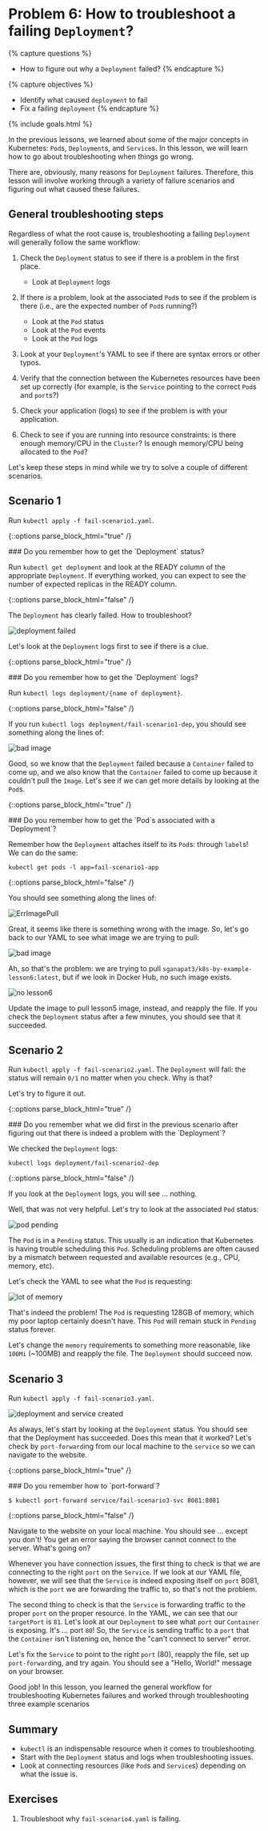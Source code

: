 # Problem 6: How to troubleshoot a failing `Deployment`?

{% capture questions %}
- How to figure out why a `Deployment` failed?
{% endcapture %}

{% capture objectives %}
- Identify what caused `deployment` to fail
- Fix a failing `deployment`
{% endcapture %}

{% include goals.html %}

In the previous lessons, we learned about some of the major concepts in Kubernetes: `Pod`s, `Deployment`s, and `Service`s. In this lesson, we will learn how to go about troubleshooting when things go wrong.

There are, obviously, many reasons for `Deployment` failures. Therefore, this lesson will involve working through a variety of failure scenarios and figuring out what caused these failures.

## General troubleshooting steps

Regardless of what the root cause is, troubleshooting a failing `Deployment` will generally follow the same workflow:

1. Check the `Deployment` status to see if there is a problem in the first place.
    - Look at `Deployment` logs

2. If there *is* a problem, look at the associated `Pod`s to see if the problem is there (i.e., are the expected number of `Pod`s running?)
    - Look at the `Pod` status
    - Look at the `Pod` events
    - Look at the `Pod` logs

3. Look at your `Deployment`'s YAML to see if there are syntax errors or other typos.

4. Verify that the connection between the Kubernetes resources have been set up correctly (for example, is the `Service` pointing to the correct `Pod`s and `port`s?)

5. Check your application (logs) to see if the problem is with your application.

6. Check to see if you are running into resource constraints: is there enough memory/CPU in the `Cluster`? Is enough memory/CPU being allocated to the `Pod`?

Let's keep these steps in mind while we try to solve a couple of different scenarios.

## Scenario 1

Run `kubectl apply -f fail-scenario1.yaml`.

{::options parse_block_html="true" /}
<div class="callouts callout-question">
### Do you remember how to get the `Deployment` status?

Run `kubectl get deployment` and look at the READY column of the appropriate `Deployment`. If everything worked, you can expect to see the number of expected replicas in the READY column.
</div>
{::options parse_block_html="false" /}

The `Deployment` has clearly failed. How to troubleshoot?

![deployment failed](images/6-fail-scenario1.png)

Let's look at the `Deployment` logs first to see if there is a clue.

{::options parse_block_html="true" /}
<div class="callouts callout-question">
### Do you remember how to get the `Deployment` logs?

Run `kubectl logs deployment/{name of deployment}`.
</div>
{::options parse_block_html="false" /}

If you run `kubectl logs deployment/fail-scenario1-dep`, you should see something along the lines of:

![bad image](images/6-fail1-deploy-logs.png)

Good, so we know that the `Deployment` failed because a `Container` failed to come up, and we also know that the `Container` failed to come up because it couldn't pull the `Image`. Let's see if we can get more details by looking at the `Pod`s.

{::options parse_block_html="true" /}
<div class="callouts callout-question">
### Do you remember how to get the `Pod`s associated with a `Deployment`?

Remember how the `Deployment` attaches itself to its `Pod`s: through `label`s! We can do the same:

`kubectl get pods -l app=fail-scenario1-app`
</div>
{::options parse_block_html="false" /}

You should see something along the lines of:

![ErrImagePull](images/6-fail1-pod-status.png)

Great, it seems like there is something wrong with the image. So, let's go back to our YAML to see what image we are trying to pull:

![bad image](images/6-fail1-image-pull.png)

Ah, so that's the problem: we are trying to pull `sganapat3/k8s-by-example-lesson6:latest`, but if we look in Docker Hub, no such image exists.

![no lesson6](images/6-fail1-no-lesson6.png)

Update the image to pull lesson5 image, instead, and reapply the file. If you check the `Deployment` status after a few minutes, you should see that it succeeded.

## Scenario 2

Run `kubectl apply -f fail-scenario2.yaml`. The `Deployment` will fail: the status will remain `0/1` no matter when you check. Why is that?

Let's try to figure it out.

{::options parse_block_html="true" /}
<div class="callouts callout-question">
### Do you remember what we did first in the previous scenario after figuring out that there is indeed a problem with the `Deployment`?

We checked the `Deployment` logs:

`kubectl logs deployment/fail-scenario2-dep`
</div>
{::options parse_block_html="false" /}

If you look at the `Deployment` logs, you will see ... nothing.

Well, that was not very helpful. Let's try to look at the associated `Pod` status:

![pod pending](images/6-fail2-pod-status.png)

The `Pod` is in a `Pending` status. This usually is an indication that Kubernetes is having trouble scheduling this `Pod`. Scheduling problems are often caused by a mismatch between requested and available resources (e.g., CPU, memory, etc).

Let's check the YAML to see what the `Pod` is requesting:

![lot of memory](images/6-fail2-pod-memory.png)

That's indeed the problem! The `Pod` is requesting 128GB of memory, which my poor laptop certainly doesn't have. This `Pod` will remain stuck in `Pending` status forever.

Let's change the `memory` requirements to something more reasonable, like `100Mi` (~100MB) and reapply the file. The `Deployment` should succeed now.

## Scenario 3

Run `kubectl apply -f fail-scenario3.yaml`.

![deployment and service created](images/6-fail3-resources-created.png)

As always, let's start by looking at the `Deployment` status. You should see that the Deployment has succeeded. Does this mean that it worked? Let's check by `port-forward`ing from our local machine to the `service` so we can navigate to the website.

{::options parse_block_html="true" /}
<div class="callouts callout-question">
### Do you remember how to `port-forward`?

```
$ kubectl port-forward service/fail-scenario3-svc 8081:8081
```
</div>
{::options parse_block_html="false" /}

Navigate to the website on your local machine. You should see ... except you don't! You get an error saying the browser cannot connect to the server. What's going on?

Whenever you have connection issues, the first thing to check is that we are connecting to the right `port` on the `Service`. If we look at our YAML file, however, we will see that the `Service` is indeed exposing itself on `port` 8081, which is the `port` we are forwarding the traffic to, so that's not the problem.

The second thing to check is that the `Service` is forwarding traffic to the proper `port` on the proper resource. In the YAML, we can see that our `targetPort` is `81`. Let's look at our `Deployment` to see what `port` our `Container` is exposing. It's ... port `80`! So, the `Service` is sending traffic to a `port` that the `Container` isn't listening on, hence the "can't connect to server" error.

Let's fix the `Service` to point to the right `port` (80),  reapply the file, set up `port-forward`ing, and try again. You should see a "Hello, World!" message on your browser.

Good job! In this lesson, you learned the general workflow for troubleshooting Kubernetes failures and worked through troubleshooting three example scenarios

## Summary

- `kubectl` is an indispensable resource when it comes to troubleshooting.
- Start with the `Deployment` status and logs when troubleshooting issues.
- Look at connecting resources (like `Pod`s and `Service`s) depending on what the issue is.

## Exercises

1. Troubleshoot why `fail-scenario4.yaml` is failing.
